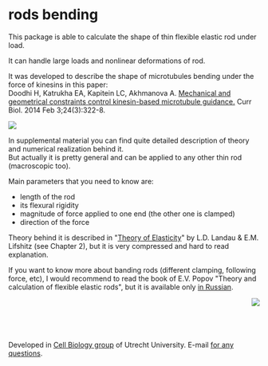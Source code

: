 rods bending
============

This package is able to calculate the shape of thin flexible elastic rod under load.

It can handle large loads and nonlinear deformations of rod.

It was developed to describe the shape of microtubules bending
under the force of kinesins in this paper:   
Doodhi H, Katrukha EA, Kapitein LC, Akhmanova A. [Mechanical and geometrical constraints control kinesin-based microtubule guidance.](http://www.ncbi.nlm.nih.gov/pubmed/24462000) Curr Biol. 2014 Feb 3;24(3):322-8.  


<img src="http://katpyxa.info/software/rods_bending/rods_bending.gif"/> 

In supplemental material you can find quite detailed description of theory and numerical realization behind it.  
But actually it is pretty general and can be applied to any other thin rod (macroscopic too).

Main parameters that you need to know are:   
- length of the rod  
- its flexural rigidity  
- magnitude of force applied to one end (the other one is clamped)  
- direction of the force  

Theory behind it is described in "[Theory of Elasticity](https://archive.org/details/TheoryOfElasticity)" by L.D. Landau & E.M. Lifshitz (see Chapter 2), but it is very compressed and hard to read explanation.

If you want to know more about banding rods (different clamping, following force, etc), I would recommend to read the book of E.V. Popov "Theory and calculation of flexible elastic rods", but it is available only [in Russian](http://katpyxa.info/software/rods_bending/Popov%20E.V.%20Teoriya%20i%20raschet%20gibkih%20uprugih%20sterzhnej%20(Nauka,%201986)(ru)(K)(600dpi)(T)(296s)_PCem_.djvu).

<img src="http://katpyxa.info/software/rods_bending/popov.png" align="right" />
<br />
<br />
<br />
<br />
<br />
Developed in <a href='http://cellbiology.science.uu.nl/'>Cell Biology group</a> of Utrecht University.  
E-mail <a href="mailto:katpyxa@gmail.com">for any questions</a>.
